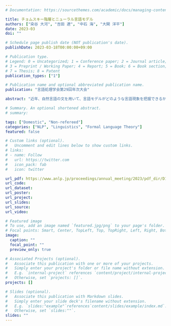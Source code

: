 ```yaml
---
# Documentation: https://sourcethemes.com/academic/docs/managing-content/

title: チョムスキー階層とニューラル言語モデル
authors: ["染谷 大河", "吉田 遼", "中石 海", "大関 洋平"]
date: 2023-03
doi: ""

# Schedule page publish date (NOT publication's date).
publishDate: 2023-03-18T00:00:00+09:00

# Publication type.
# Legend: 0 = Uncategorized; 1 = Conference paper; 2 = Journal article;
# 3 = Preprint / Working Paper; 4 = Report; 5 = Book; 6 = Book section;
# 7 = Thesis; 8 = Patent
publication_types: ["1"]

# Publication name and optional abbreviated publication name.
publication: "言語処理学会第29回年次大会"

abstract: "近年、自然言語の文を用いて、言語モデルがどのような言語現象を把握できるかが盛んに検証されている。また、形式言語を用いて、言語モデルがチョムスキー階層のどのクラスに属する言語までを認識できるのかも検証されてきている。しかしながら、自然言語を用いた研究では、同種の統語構造を持った言語現象を抽象化して統一的に扱うという観点が欠けていたために、語彙の影響と統語構造の影響を切り分けることが十分にできておらず、また形式言語を用いた研究では、終端記号の種類数が最低限の場合しか扱われておらず、自然言語のように多様な終端記号が存在する場合でも同様に認識できるのかという点は検討されてこなかった。そこで本研究では、自然言語を抽象化し語彙の影響を排除したモデルとして多様な終端記号を持つ形式言語を考え、ニューラル言語モデルがこのような言語をどの程度認識できるか実験する。"

# Summary. An optional shortened abstract.
# summary:

tags: ["Domestic", "Non-refereed"]
categories: ["NLP", "Linguistics", "Formal Language Theory"]
featured: false

# Custom links (optional).
#   Uncomment and edit lines below to show custom links.
# links:
# - name: Follow
#   url: https://twitter.com
#   icon_pack: fab
#   icon: twitter

url_pdf: https://www.anlp.jp/proceedings/annual_meeting/2023/pdf_dir/D12-3.pdf
url_code:
url_dataset:
url_poster:
url_project:
url_slides:
url_source:
url_video:

# Featured image
# To use, add an image named `featured.jpg/png` to your page's folder.
# Focal points: Smart, Center, TopLeft, Top, TopRight, Left, Right, BottomLeft, Bottom, BottomRight.
image:
  caption: ""
  focal_point: ""
  preview_only: true

# Associated Projects (optional).
#   Associate this publication with one or more of your projects.
#   Simply enter your project's folder or file name without extension.
#   E.g. `internal-project` references `content/project/internal-project/index.md`.
#   Otherwise, set `projects: []`.
projects: []

# Slides (optional).
#   Associate this publication with Markdown slides.
#   Simply enter your slide deck's filename without extension.
#   E.g. `slides:"example"`references`content/slides/example/index.md`.
#   Otherwise, set `slides:""`.
slides: ""
---
```

